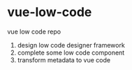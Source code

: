 # vue-low-code
vue low code repo
1. design low code designer framework
2. complete some low code component
3. transform metadata to vue code